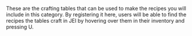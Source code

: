 These are the crafting tables that can be used to make the recipes you will include in this category. 
By registering it here, users will be able to find the recipes the tables craft in JEI by hovering over them
in their inventory and pressing U.